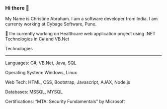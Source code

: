 ### Hi there 👋
My Name is Christine Abraham. I am a software developer from India. I am currenty working at Cybage Software, Pune.

🔭 I’m currently working on Healthcare web application project using .NET Technologies in C# and VB.Net

Technologies
_____________________________________________________________________________________________________________________
Languages: C#, VB.Net, Java, SQL	 

Operating System: Windows, Linux

Web Tech: HTML, CSS, Bootstrap, Javascript, AJAX, Node.js	

Databases: MSSQL, MYSQL

Certifications: “MTA: Security Fundamentals” by Microsoft	


<!--
**ChristineAbraham/ChristineAbraham** is a ✨ _special_ ✨ repository because its `README.md` (this file) appears on your GitHub profile.

Here are some ideas to get you started:

- 🔭 I’m currently working on ...
- 🌱 I’m currently learning ...
- 👯 I’m looking to collaborate on ...
- 🤔 I’m looking for help with ...
- 💬 Ask me about ...
- 📫 How to reach me: ...
- 😄 Pronouns: ...
- ⚡ Fun fact: ...
-->
